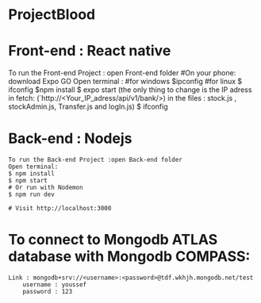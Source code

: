 # ProjectBlood
 
 # Front-end : React native
   To run the Front-end Project : open Front-end folder
   #On your phone: download Expo GO
   Open terminal :
        #for windows 
	$ipconfig
	#for linux 
	$ ifconfig
   	$npm install
 	$ expo start 
  	(the only thing to change is the IP adress in fetch: (`http://<Your_IP_adress/api/v1/bank/>) in the files : stock.js , stockAdmin.js, Transfer.js 	and logIn.js) 
  	$ ifconfig
  
  
  # Back-end : Nodejs 
    To run the Back-end Project :open Back-end folder
    Open terminal: 
	$ npm install
	$ npm start
	# Or run with Nodemon
	$ npm run dev 
    	
	# Visit http://localhost:3000
     
  # To connect to Mongodb ATLAS database with Mongodb COMPASS:
	Link : mongodb+srv://<username>:<password>@tdf.wkhjh.mongodb.net/test
     	username : youssef
     	password : 123
     
